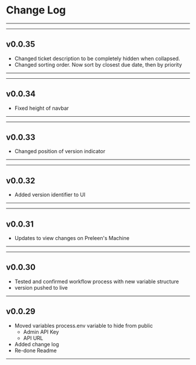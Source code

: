 # Change Log

---

---

## v0.0.35

-  Changed ticket description to be completely hidden when collapsed.
-  Changed sorting order. Now sort by closest due date, then by priority

---

---

## v0.0.34

-  Fixed height of navbar

---

---

## v0.0.33

-  Changed position of version indicator

---

---

## v0.0.32

-  Added version identifier to UI

---

---

## v0.0.31

-  Updates to view changes on Preleen's Machine

---

---

## v0.0.30

-  Tested and confirmed workflow process with new variable structure
-  version pushed to live

---

## v0.0.29

-  Moved variables process.env variable to hide from public
   -  Admin API Key
   -  API URL
-  Added change log
-  Re-done Readme

---
